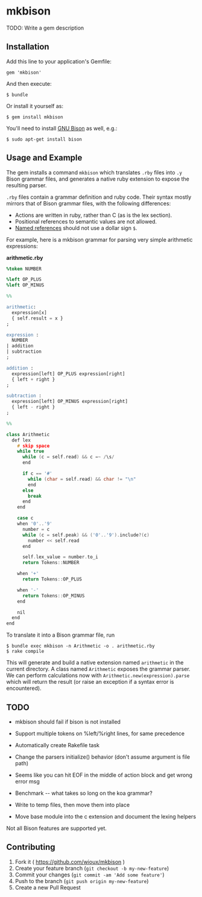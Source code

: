 # mkbison

TODO: Write a gem description

## Installation

Add this line to your application's Gemfile:

    gem 'mkbison'

And then execute:

    $ bundle

Or install it yourself as:

    $ gem install mkbison

You'll need to install [GNU Bison](https://www.gnu.org/software/bison/) as well, e.g.:

    $ sudo apt-get install bison

## Usage and Example

The gem installs a command `mkbison` which translates `.rby` files into `.y` Bison grammar files, and generates a native ruby extension to expose the resulting parser.

`.rby` files contain a grammar definition and ruby code. Their syntax mostly mirrors that of Bison grammar files, with the following differences:

   * Actions are written in ruby, rather than C (as is the lex section).
   * Positional references to semantic values are not allowed.
   * [Named references](http://www.gnu.org/software/bison/manual/html_node/Named-References.html) should not use a dollar sign `$`.

For example, here is a mkbison grammar for parsing very simple arithmetic expressions:

**arithmetic.rby**
```yacc
%token NUMBER

%left OP_PLUS
%left OP_MINUS

%%

arithmetic:
  expression[x]
  { self.result = x }
;

expression :
  NUMBER
| addition
| subtraction
;

addition :
  expression[left] OP_PLUS expression[right]
  { left + right }
;

subtraction :
  expression[left] OP_MINUS expression[right]
  { left - right }
;

%%

class Arithmetic
  def lex
    # skip space
    while true
      while (c = self.read) && c =~ /\s/
      end

      if c == '#'
        while (char = self.read) && char != "\n"
        end
      else
        break
      end
    end

    case c
    when '0'..'9'
      number = c
      while (c = self.peak) && ('0'..'9').include?(c)
        number << self.read
      end

      self.lex_value = number.to_i
      return Tokens::NUMBER

    when '+'
      return Tokens::OP_PLUS

    when '-'
      return Tokens::OP_MINUS
    end

    nil
  end
end
```

To translate it into a Bison grammar file, run

    $ bundle exec mkbison -n Arithmetic -o . arithmetic.rby
    $ rake compile

This will generate and build a native extension named `arithmetic` in the current directory. A class named `Arithmetic` exposes the grammar parser. We can perform calculations now with `Arithmetic.new(expression).parse` which will return the result (or raise an exception if a syntax error is encountered).

## TODO
  * mkbison should fail if bison is not installed
  * Support multiple tokens on %left/%right lines, for same precedence
  * Automatically create Rakefile task
  * Change the parsers initialize() behavior (don't assume argument is file path)

  * Seems like you can hit EOF in the middle of action block and get wrong error msg
  * Benchmark -- what takes so long on the koa grammar?
  * Write to temp files, then move them into place
  * Move base module into the c extension and document the lexing helpers

Not all Bison features are supported yet.

## Contributing

1. Fork it ( https://github.com/wioux/mkbison )
2. Create your feature branch (`git checkout -b my-new-feature`)
3. Commit your changes (`git commit -am 'Add some feature'`)
4. Push to the branch (`git push origin my-new-feature`)
5. Create a new Pull Request
